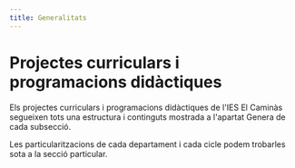 ```yaml
---
title: Generalitats
---
```


# Projectes curriculars i programacions didàctiques

Els projectes curriculars i programacions didàctiques de l'IES El Caminàs segueixen tots una estructura i continguts mostrada a l'apartat Genera de cada subsecció.

Les particularitzacions de cada departament i cada cicle podem trobarles sota a la secció particular.